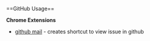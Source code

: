 ==GitHub Usage==

**Chrome Extensions**
* [github mail](https://github.com/muan/github-gmail) - creates shortcut to view issue in github 
